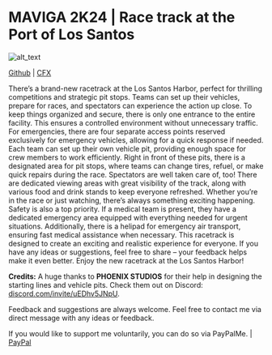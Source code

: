 # MAVIGA 2K24 | Race track at the Port of Los Santos                

<img alt="alt_text"  src="https://i.imgur.com/HgVOPab.png" />

[Github](https://github.com/MAVIGA2K24) | [CFX](https://forum.cfx.re/u/maviga2k24)

There’s a brand-new racetrack at the Los Santos Harbor, perfect for thrilling competitions and strategic pit stops. Teams can set up their vehicles, prepare for races, and spectators can experience the action up close. To keep things organized and secure, there is only one entrance to the entire facility. This ensures a controlled environment without unnecessary traffic. For emergencies, there are four separate access points reserved exclusively for emergency vehicles, allowing for a quick response if needed. Each team can set up their own vehicle pit, providing enough space for crew members to work efficiently. Right in front of these pits, there is a designated area for pit stops, where teams can change tires, refuel, or make quick repairs during the race. Spectators are well taken care of, too! There are dedicated viewing areas with great visibility of the track, along with various food and drink stands to keep everyone refreshed. Whether you’re in the race or just watching, there’s always something exciting happening. Safety is also a top priority. If a medical team is present, they have a dedicated emergency area equipped with everything needed for urgent situations. Additionally, there is a helipad for emergency air transport, ensuring fast medical assistance when necessary. This racetrack is designed to create an exciting and realistic experience for everyone. If you have any ideas or suggestions, feel free to share – your feedback helps make it even better. Enjoy the new racetrack at the Los Santos Harbor!

**Credits:** A huge thanks to **PHOENIX STUDIOS** for their help in designing the starting lines and vehicle pits. 
Check them out on Discord: [discord.com/invite/uEDhv5JNpU](https://discord.com/invite/uEDhv5JNpU).

Feedback and suggestions are always welcome. Feel free to contact me via direct message with any ideas or feedback.

If you would like to support me voluntarily, you can do so via PayPalMe. | [PayPal](https://www.paypal.com/paypalme/gordon1289)
